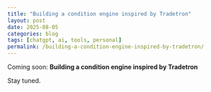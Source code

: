 ```yaml
---
title: "Building a condition engine inspired by Tradetron"
layout: post
date: 2025-08-05
categories: blog
tags: [chatgpt, ai, tools, personal]
permalink: /building-a-condition-engine-inspired-by-tradetron/
---
```


Coming soon: **Building a condition engine inspired by Tradetron**

Stay tuned.

